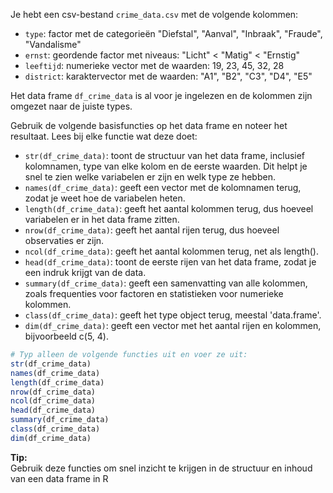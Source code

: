 Je hebt een csv-bestand `crime_data.csv` met de volgende kolommen:
- `type`: factor met de categorieën "Diefstal", "Aanval", "Inbraak", "Fraude", "Vandalisme"
- `ernst`: geordende factor met niveaus: "Licht" < "Matig" < "Ernstig"
- `leeftijd`: numerieke vector met de waarden: 19, 23, 45, 32, 28
- `district`: karaktervector met de waarden: "A1", "B2", "C3", "D4", "E5"

Het data frame `df_crime_data` is al voor je ingelezen en de kolommen zijn omgezet naar de juiste types.

Gebruik de volgende basisfuncties op het data frame en noteer het resultaat. Lees bij elke functie wat deze doet:
- `str(df_crime_data)`: toont de structuur van het data frame, inclusief kolomnamen, type van elke kolom en de eerste waarden. Dit helpt je snel te zien welke variabelen er zijn en welk type ze hebben.
- `names(df_crime_data)`: geeft een vector met de kolomnamen terug, zodat je weet hoe de variabelen heten.
- `length(df_crime_data)`: geeft het aantal kolommen terug, dus hoeveel variabelen er in het data frame zitten.
- `nrow(df_crime_data)`: geeft het aantal rijen terug, dus hoeveel observaties er zijn.
- `ncol(df_crime_data)`: geeft het aantal kolommen terug, net als length().
- `head(df_crime_data)`: toont de eerste rijen van het data frame, zodat je een indruk krijgt van de data.
- `summary(df_crime_data)`: geeft een samenvatting van alle kolommen, zoals frequenties voor factoren en statistieken voor numerieke kolommen.
- `class(df_crime_data)`: geeft het type object terug, meestal 'data.frame'.
- `dim(df_crime_data)`: geeft een vector met het aantal rijen en kolommen, bijvoorbeeld c(5, 4).

```r
# Typ alleen de volgende functies uit en voer ze uit:
str(df_crime_data)
names(df_crime_data)
length(df_crime_data)
nrow(df_crime_data)
ncol(df_crime_data)
head(df_crime_data)
summary(df_crime_data)
class(df_crime_data)
dim(df_crime_data)
```

**Tip:**  
Gebruik deze functies om snel inzicht te krijgen in de structuur en inhoud van een data frame in R
